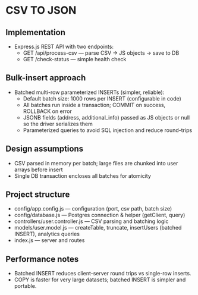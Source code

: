 # CSV TO JSON 

## Implementation 
- Express.js REST API with two endpoints:
  - GET /api/process-csv — parse CSV -> JS objects -> save to DB
  - GET /check-status — simple health check

## Bulk-insert approach 
- Batched multi-row parameterized INSERTs (simpler, reliable):
  - Default batch size: 1000 rows per INSERT (configurable in code)
  - All batches run inside a transaction; COMMIT on success, ROLLBACK on error
  - JSONB fields (address, additional_info) passed as JS objects or null so the driver serializes them
  - Parameterized queries to avoid SQL injection and reduce round-trips

## Design assumptions
- CSV parsed in memory per batch; large files are chunked into user arrays before insert
- Single DB transaction encloses all batches for atomicity

## Project structure 
- config/app.config.js — configuration (port, csv path, batch size)
- config/database.js — Postgres connection & helper (getClient, query)
- controllers/user.controller.js — CSV parsing and batching logic
- models/user.model.js — createTable, truncate, insertUsers (batched INSERT), analytics queries
- index.js — server and routes

## Performance notes
- Batched INSERT reduces client-server round trips vs single-row inserts.
- COPY is faster for very large datasets; batched INSERT is simpler and portable.
